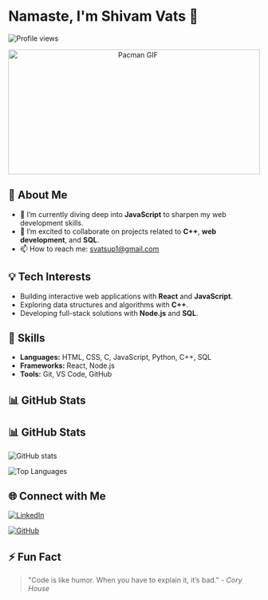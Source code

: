 # Namaste, I'm Shivam Vats 🙏

![Profile views](https://komarev.com/ghpvc/?username=shivamvats&color=blue)

<div align="center">
  <img src="https://www.adweek.com/wp-content/uploads/2018/01/pacman-detail-2018-.gif" alt="Pacman GIF" width="100%" height="250px"/>
</div>


## 🔭 About Me
- 🌱 I’m currently diving deep into **JavaScript** to sharpen my web development skills.
- 👯 I’m excited to collaborate on projects related to **C++**, **web development**, and **SQL**.
- 📫 How to reach me: [svatsup1@gmail.com](mailto:svatsup1@gmail.com)

## 💡 Tech Interests
- Building interactive web applications with **React** and **JavaScript**.
- Exploring data structures and algorithms with **C++**.
- Developing full-stack solutions with **Node.js** and **SQL**.

## 🚀 Skills
- **Languages:** HTML, CSS, C, JavaScript, Python, C++, SQL
- **Frameworks:** React, Node.js
- **Tools:** Git, VS Code, GitHub
## 📊 GitHub Stats
## 📊 GitHub Stats
![GitHub stats](https://github-readme-stats.vercel.app/api?username=ShivamVats1&show_icons=true&theme=radical)

![Top Languages](https://github-readme-stats.vercel.app/api/top-langs/?username=ShivamVats1&layout=compact&theme=radical&langs_count=6)


## 🌐 Connect with Me
[![LinkedIn](https://img.shields.io/badge/-LinkedIn-blue?style=flat&logo=Linkedin&logoColor=white)](https://www.linkedin.com/in/shivam-vats-18b708332/?originalSubdomain=in)

[![GitHub](https://img.shields.io/badge/-GitHub-gray?style=flat&logo=github&logoColor=white)](https://github.com/ShivamVats1)

## ⚡ Fun Fact
> "Code is like humor. When you have to explain it, it’s bad." - *Cory House*

